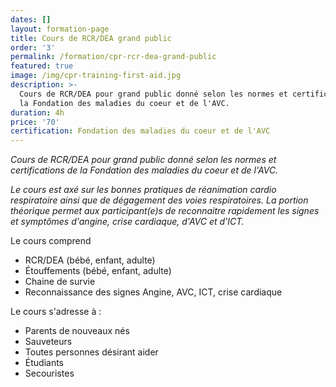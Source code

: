```yaml
---
dates: []
layout: formation-page
title: Cours de RCR/DEA grand public
order: '3'
permalink: /formation/cpr-rcr-dea-grand-public
featured: true
image: /img/cpr-training-first-aid.jpg
description: >-
  Cours de RCR/DEA pour grand public donné selon les normes et certifications de
  la Fondation des maladies du coeur et de l'AVC.
duration: 4h
price: '70'
certification: Fondation des maladies du coeur et de l'AVC
---
```

_Cours de RCR/DEA pour grand public donné selon les normes et certifications de la Fondation des maladies du coeur et de l'AVC._

_Le cours est axé sur les bonnes pratiques de réanimation cardio respiratoire ainsi que de dégagement des voies respiratoires. La portion théorique permet aux participant(e)s de reconnaitre rapidement les signes et symptômes d'angine, crise cardiaque, d'AVC et d'ICT._

Le cours comprend

* RCR/DEA (bébé, enfant, adulte)
* Étouffements (bébé, enfant, adulte)
* Chaine de survie
* Reconnaissance des signes Angine, AVC, ICT, crise cardiaque

Le cours s'adresse à :

* Parents de nouveaux nés
* Sauveteurs
* Toutes personnes désirant aider
* Étudiants
* Secouristes
